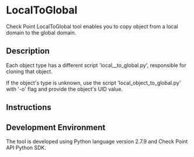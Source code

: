# LocalToGlobal
Check Point LocalToGlobal tool enables you to copy object from a local domain to the global domain.

## Description
Each object type has a different script 'local_<object type>_to_global.py', responsible for cloning that object.

If the object's type is unknown, use the script 'local_object_to_global.py' with '-o' flag and provide the object's UID value. 

## Instructions


## Development Environment
The tool is developed using Python language version 2.7.9 and Check Point API Python SDK.
